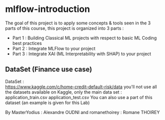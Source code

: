 # mlflow-introduction

The goal of this project is to apply some concepts & tools seen in the 3 parts of this course, this project is organized into 3 parts :
* Part 1 : Building Classical ML projects with respect to basic ML Coding best practices
* Part 2 : Integrate MLFlow to your project
* Part 3 : Integrate XAI (ML Interpretability with SHAP) to your project

## __DataSet (Finance use case)__  

DataSet   :  
https://www.kaggle.com/c/home-credit-default-risk/data
you'll not use all the datasets available on Kaggle, only the main data set : application_train.csv
application_test.csv
You can also use a part of this dataset (an example is given for this Lab)

By MasterYodius : Alexandre OUDNI and
romanethoirey : Romane THOIREY
